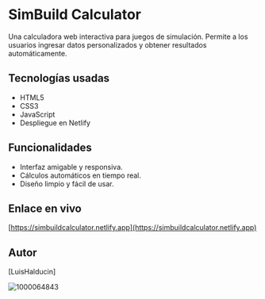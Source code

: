 # SimBuild Calculator

Una calculadora web interactiva para juegos de simulación. Permite a los usuarios ingresar datos personalizados y obtener resultados automáticamente.

## Tecnologías usadas

- HTML5  
- CSS3  
- JavaScript  
- Despliegue en Netlify

## Funcionalidades

- Interfaz amigable y responsiva.  
- Cálculos automáticos en tiempo real.  
- Diseño limpio y fácil de usar.

## Enlace en vivo

[https://simbuildcalculator.netlify.app](https://simbuildcalculator.netlify.app)

## Autor

[LuisHalducin]

![1000064843](https://github.com/LuisHalducin/SBC/blob/main/imagenes_SBC/1000064843.jpg?raw=true)
